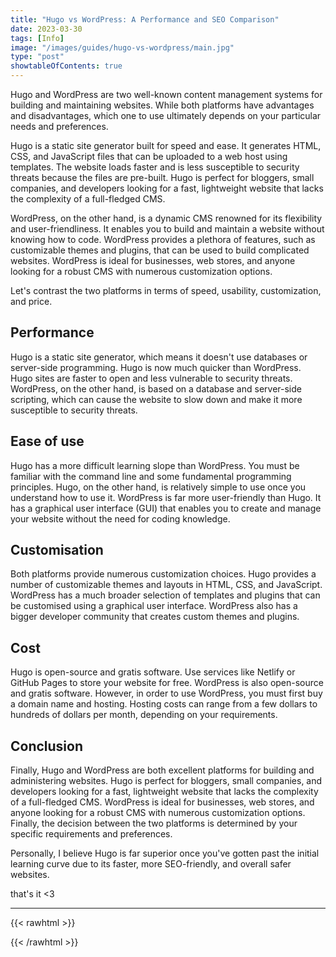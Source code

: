 ```yaml
---
title: "Hugo vs WordPress: A Performance and SEO Comparison"
date: 2023-03-30
tags: [Info]
image: "/images/guides/hugo-vs-wordpress/main.jpg"
type: "post"
showtableOfContents: true
---
```


Hugo and WordPress are two well-known content management systems for building and maintaining websites. While both platforms have advantages and disadvantages, which one to use ultimately depends on your particular needs and preferences.

Hugo is a static site generator built for speed and ease. It generates HTML, CSS, and JavaScript files that can be uploaded to a web host using templates. The website loads faster and is less susceptible to security threats because the files are pre-built. Hugo is perfect for bloggers, small companies, and developers looking for a fast, lightweight website that lacks the complexity of a full-fledged CMS.

WordPress, on the other hand, is a dynamic CMS renowned for its flexibility and user-friendliness. It enables you to build and maintain a website without knowing how to code. WordPress provides a plethora of features, such as customizable themes and plugins, that can be used to build complicated websites. WordPress is ideal for businesses, web stores, and anyone looking for a robust CMS with numerous customization options.

Let's contrast the two platforms in terms of speed, usability, customization, and price.

## Performance
Hugo is a static site generator, which means it doesn't use databases or server-side programming. Hugo is now much quicker than WordPress. Hugo sites are faster to open and less vulnerable to security threats. WordPress, on the other hand, is based on a database and server-side scripting, which can cause the website to slow down and make it more susceptible to security threats.

## Ease of use
Hugo has a more difficult learning slope than WordPress. You must be familiar with the command line and some fundamental programming principles. Hugo, on the other hand, is relatively simple to use once you understand how to use it. WordPress is far more user-friendly than Hugo. It has a graphical user interface (GUI) that enables you to create and manage your website without the need for coding knowledge.

## Customisation 
Both platforms provide numerous customization choices. Hugo provides a number of customizable themes and layouts in HTML, CSS, and JavaScript. WordPress has a much broader selection of templates and plugins that can be customised using a graphical user interface. WordPress also has a bigger developer community that creates custom themes and plugins.

## Cost
Hugo is open-source and gratis software. Use services like Netlify or GitHub Pages to store your website for free. WordPress is also open-source and gratis software. However, in order to use WordPress, you must first buy a domain name and hosting. Hosting costs can range from a few dollars to hundreds of dollars per month, depending on your requirements.


## Conclusion
Finally, Hugo and WordPress are both excellent platforms for building and administering websites. Hugo is perfect for bloggers, small companies, and developers looking for a fast, lightweight website that lacks the complexity of a full-fledged CMS. WordPress is ideal for businesses, web stores, and anyone looking for a robust CMS with numerous customization options. Finally, the decision between the two platforms is determined by your specific requirements and preferences.

Personally, I believe Hugo is far superior once you've gotten past the initial learning curve due to its faster, more SEO-friendly, and overall safer websites.


that's it <3

----

{{< rawhtml >}} 
<script src="https://utteranc.es/client.js"
        repo="mansoorbarri/website"
        issue-term="title"
        theme="github-dark"
        crossorigin="anonymous"
        async>
</script>
{{< /rawhtml >}}
